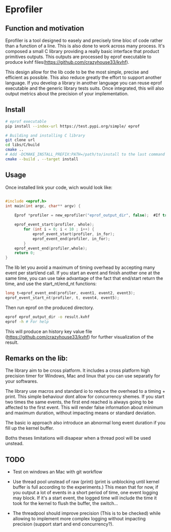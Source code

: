 # Eprofiler

## Function and motivation

Eprofiler is a tool designed to easely and precisely time bloc of code rather than a function of a line. This is also done to work across many process. It's composed a small C library  providing a really basic interface that product primitives outputs. This outputs are processed by eprof executable to produce kvhf files(https://github.com/crazyhouse33/kvhf). 

This design allow for the lib code to be the most simple, precise and efficient as possible. This also reduce greatly the effort to support another language. If you develop a library in another language you can reuse eprof executable and the generic library tests suits. Once integrated, this will also output metrics about the precision of your implementation.


## Install

```bash
# eprof executable
pip install --index-url https://test.pypi.org/simple/ eprof

# Building and installing C library 
git clone url
cd libs/C/build
cmake .. 
# Add -DCMAKE_INSTALL_PREFIX:PATH=/path/to/install to the last command to install in another directory than your default lib location
cmake --build . --target install
```

## Usage
Once installed link your code, wich would look like:

```C

#include <eprof.h>
int main(int argc, char** argv) {
	
	Eprof *profiler = new_eprofiler("eprof_output_dir", false);  #If true append to an existing session. If false overwrite it.

	eprof_event_start(profiler, whole);
		for (int i = 0; i < 10 ; i++) {
			eprof_event_start(profiler, in_for);
			eprof_event_end(profiler, in_for);
		}
	eprof_event_end(profiler,whole);
	return 0;
}
```
The lib let you avoid a maximum of timing overhead by accepting many event per start/end call. If you start an event and finish another one at the same time, you can use take advantage of the fact that end/start return the time, and use the start\_nt/end\_nt functions:
```C
long t=eprof_event_end(profiler, event1, event2, event3);
eprof_event_start_nt(profiler, t, event4, event5);
```

Then run eprof on the produced directory.
```bash
eprof eprof_output_dir -o result.kvhf
eprof -h # For help
```
This will produce an history key value file (https://github.com/crazyhouse33/kvhf) for further visualization of the result.


## Remarks on the lib:

The library aim to be cross platform. It includes a cross platform high precision timer for Windows, Mac and linux that you can use separatly for your softwares.

The library use macros and standard io to reduce the overhead to a timing + print. This simple behaviour dont allow for concurrency shemes. If you start two times the same events, the first end reached is always going to be affected to the first event. This will render false information about minimum and maximum duration, without impacting means or standard deviation.


The basic io approach also introduce an abnormal long event duration if you fill up the kernel buffer.


Boths theses limitations will disapear when a thread pool will be used unstead.



## TODO

- Test on windows an Mac with git workflow

- Use thread pool unstead of raw (print) (print is unblocking until kernel buffer is full according to the experiments.) This mean that for now, if you output a lot of events in a short period of time, one event logging may block. If it's a start event, the logged time will include the time it took for the kernel to flush the buffer, the switch...

- The threadpool should improve precision (This is to be checked) while allowing to implement more complex logging  without impacting precision (support start and end concurrency?).

